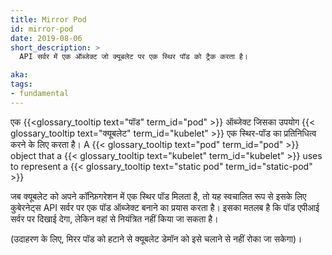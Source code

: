 ```yaml
---
title: Mirror Pod
id: mirror-pod
date: 2019-08-06
short_description: >
  API सर्वर में एक ऑब्जेक्ट जो क्यूबलेट पर एक स्थिर पॉड को ट्रैक करता है।

aka: 
tags:
- fundamental
---
```

एक {{<glossary_tooltip text="पॉड" term_id="pod" >}} ऑब्जेक्ट जिसका उपयोग {{< glossary_tooltip text="क्यूबलेट" term_id="kubelet" >}} एक स्थिर-पॉड का प्रतिनिधित्व करने के लिए करता है।
 A {{< glossary_tooltip text="pod" term_id="pod" >}} object that a {{< glossary_tooltip text="kubelet" term_id="kubelet" >}} uses
 to represent a {{< glossary_tooltip text="static pod" term_id="static-pod" >}}

<!--more--> 

जब क्यूबलेट को अपने कॉन्फ़िगरेशन में एक स्थिर पॉड मिलता है, तो यह स्वचालित रूप से इसके लिए कुबेरनेट्स API सर्वर पर एक पॉड ऑब्जेक्ट बनाने का प्रयास करता है। इसका मतलब है कि पॉड एपीआई सर्वर पर दिखाई देगा, लेकिन वहां से नियंत्रित नहीं किया जा सकता है।

(उदाहरण के लिए, मिरर पॉड को हटाने से क्यूबलेट डेमॉन को इसे चलाने से नहीं रोका जा सकेगा)।
